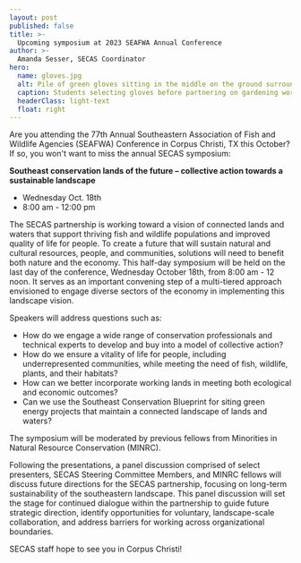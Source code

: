 ```yaml
---
layout: post
published: false
title: >-
  Upcoming symposium at 2023 SEAFWA Annual Conference
author: >-
  Amanda Sesser, SECAS Coordinator
hero:
  name: gloves.jpg
  alt: Pile of green gloves sitting in the middle on the ground surrounded by hands reaching in.
  caption: Students selecting gloves before partnering on gardening work. <a href="https://digitalmedia.fws.gov/digital/collection/natdiglib/id/33904/rec/4">Photo</a> by Gary Peeples, USFWS.
  headerClass: light-text
  float: right
---
```

Are you attending the 77th Annual Southeastern Association of Fish and Wildlife Agencies (SEAFWA) Conference in Corpus Christi, TX this October? If so, you won't want to miss the annual SECAS symposium:

**Southeast conservation lands of the future – collective action towards a sustainable landscape**
- Wednesday Oct. 18th
- 8:00 am - 12:00 pm<!--more-->

The SECAS partnership is working toward a vision of connected lands and waters that support thriving fish and wildlife populations and improved quality of life for people. To create a future that will sustain natural and cultural resources, people, and communities, solutions will need to benefit both nature and the economy. This half-day symposium will be held on the last day of the conference, Wednesday October 18th, from 8:00 am - 12 noon. It serves as an important convening step of a multi-tiered approach envisioned to engage diverse sectors of the economy in implementing this landscape vision. 

Speakers will address questions such as: 
- How do we engage a wide range of conservation professionals and technical experts to develop and buy into a model of collective action? 
- How do we ensure a vitality of life for people, including underrepresented communities, while meeting the need of fish, wildlife, plants, and their habitats? 
- How can we better incorporate working lands in meeting both ecological and economic outcomes? 
- Can we use the Southeast Conservation Blueprint for siting green energy projects that maintain a connected landscape of lands and waters?

The symposium will be moderated by previous fellows from Minorities in Natural Resource Conservation (MINRC).

Following the presentations, a panel discussion comprised of select presenters, SECAS Steering Committee Members, and MINRC fellows will discuss future directions for the SECAS partnership, focusing on long-term sustainability of the southeastern landscape. This panel discussion will set the stage for continued dialogue within the partnership to guide future strategic direction, identify opportunities for voluntary, landscape-scale collaboration, and address barriers for working across organizational boundaries.

SECAS staff hope to see you in Corpus Christi!
